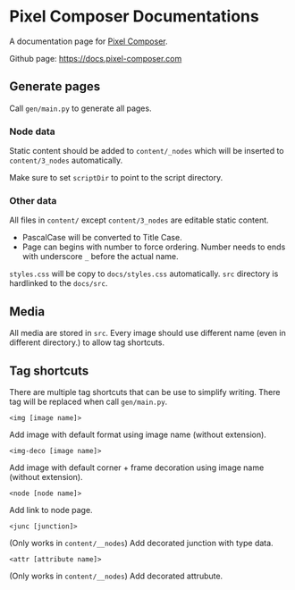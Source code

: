 # Pixel Composer Documentations

A documentation page for [Pixel Composer](https://github.com/Ttanasart-pt/Pixel-Composer).

Github page: https://docs.pixel-composer.com

## Generate pages

Call `gen/main.py` to generate all pages.

### Node data

Static content should be added to `content/_nodes` which will be inserted to `content/3_nodes` automatically.

Make sure to set `scriptDir` to point to the script directory.

### Other data

All files in `content/` except `content/3_nodes` are editable static content.

- PascalCase will be converted to  Title Case. 
- Page can begins with number to force ordering. Number needs to ends with underscore `_` before the actual name.

`styles.css` will be copy to `docs/styles.css` automatically. `src` directory is hardlinked to the `docs/src`.

## Media

All media are stored in `src`. Every image should use different name (even in different directory.) to allow tag shortcuts.

## Tag shortcuts

There are multiple tag shortcuts that can be use to simplify writing. There tag will be replaced when call `gen/main.py`.

`<img [image name]>`

Add image with default format using image name (without extension).

`<img-deco [image name]>`

Add image with default corner + frame decoration using image name (without extension).

`<node [node name]>`

Add link to node page.

`<junc [junction]>`

(Only works in `content/__nodes`) Add decorated junction with type data.

`<attr [attribute name]>`

(Only works in `content/__nodes`) Add decorated attrubute.